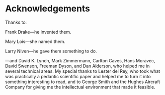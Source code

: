 # Acknowledgements
Thanks to:

Frank Drake&mdash;he invented them.

Mary Lois&mdash;she named them.

Larry Niven&mdash;he gave them something to do.

&mdash;and David K. Lynch, Mark Zimmermann, Carlton Caves, Hans Moravec, David Swenson, Freeman Dyson, and Dan Alderson, who helped me in several technical areas. My special thanks to Lester del Rey, who took what was practically a pedantic scientific paper and helped me to turn it into something interesting to read, and to George Smith and the Hughes Aircraft Company for giving me the intellectual environment that made it feasible.